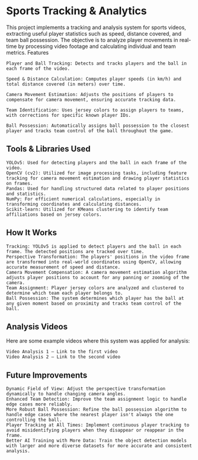# Sports Tracking & Analytics

This project implements a tracking and analysis system for sports videos, extracting useful player statistics such as speed, distance covered, and team ball possession. The objective is to analyze player movements in real-time by processing video footage and calculating individual and team metrics.
Features

    Player and Ball Tracking: Detects and tracks players and the ball in each frame of the video.
    
    Speed & Distance Calculation: Computes player speeds (in km/h) and total distance covered (in meters) over time.
    
    Camera Movement Estimation: Adjusts the positions of players to compensate for camera movement, ensuring accurate tracking data.
    
    Team Identification: Uses jersey colors to assign players to teams, with corrections for specific known player IDs.
    
    Ball Possession: Automatically assigns ball possession to the closest player and tracks team control of the ball throughout the game.

## Tools & Libraries Used

    YOLOv5: Used for detecting players and the ball in each frame of the video.
    OpenCV (cv2): Utilized for image processing tasks, including feature tracking for camera movement estimation and drawing player statistics on frames.
    Pandas: Used for handling structured data related to player positions and statistics.
    NumPy: For efficient numerical calculations, especially in transforming coordinates and calculating distances.
    Scikit-learn: Utilized for KMeans clustering to identify team affiliations based on jersey colors.

## How It Works

    Tracking: YOLOv5 is applied to detect players and the ball in each frame. The detected positions are tracked over time.
    Perspective Transformation: The players' positions in the video frame are transformed into real-world coordinates using OpenCV, allowing accurate measurement of speed and distance.
    Camera Movement Compensation: A camera movement estimation algorithm adjusts player positions to account for any panning or zooming of the camera.
    Team Assignment: Player jersey colors are analyzed and clustered to determine which team each player belongs to.
    Ball Possession: The system determines which player has the ball at any given moment based on proximity and tracks team control of the ball.

## Analysis Videos

Here are some example videos where this system was applied for analysis:

    Video Analysis 1 – Link to the first video
    Video Analysis 2 – Link to the second video

## Future Improvements

    Dynamic Field of View: Adjust the perspective transformation dynamically to handle changing camera angles.
    Enhanced Team Detection: Improve the team assignment logic to handle edge cases more reliably.
    More Robust Ball Possession: Refine the ball possession algorithm to handle edge cases where the nearest player isn't always the one controlling the ball.
    Player Tracking at All Times: Implement continuous player tracking to avoid misidentifying players when they disappear or reappear in the frame.
    Better AI Training with More Data: Train the object detection models with larger and more diverse datasets for more accurate and consistent analysis.
